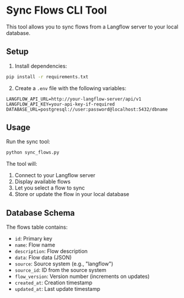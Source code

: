 # Sync Flows CLI Tool

This tool allows you to sync flows from a Langflow server to your local database.

## Setup

1. Install dependencies:
```bash
pip install -r requirements.txt
```

2. Create a `.env` file with the following variables:
```env
LANGFLOW_API_URL=http://your-langflow-server/api/v1
LANGFLOW_API_KEY=your-api-key-if-required
DATABASE_URL=postgresql://user:password@localhost:5432/dbname
```

## Usage

Run the sync tool:
```bash
python sync_flows.py
```

The tool will:
1. Connect to your Langflow server
2. Display available flows
3. Let you select a flow to sync
4. Store or update the flow in your local database

## Database Schema

The flows table contains:
- `id`: Primary key
- `name`: Flow name
- `description`: Flow description
- `data`: Flow data (JSON)
- `source`: Source system (e.g., "langflow")
- `source_id`: ID from the source system
- `flow_version`: Version number (increments on updates)
- `created_at`: Creation timestamp
- `updated_at`: Last update timestamp
